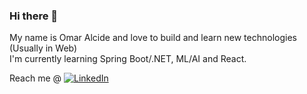 ### Hi there 👋

My name is Omar Alcide and love to build and learn new technologies (Usually in Web)\
I'm currently learning Spring Boot/.NET, ML/AI and React.


Reach me @ <a href="https://www.linkedin.com/in/omar-alcide-248143143"><img src="https://img.shields.io/badge/LinkedIn--_.svg?style=social&logo=linkedin" alt="LinkedIn"></a>



<!--
**hoodedramo24/hoodedramo24** is a ✨ _special_ ✨ repository because its `README.md` (this file) appears on your GitHub profile.

Here are some ideas to get you started:

- 🔭 I’m currently working on ...
- 🌱 I’m currently learning ...
- 👯 I’m looking to collaborate on ...
- 🤔 I’m looking for help with ...
- 💬 Ask me about ...
- 📫 How to reach me: ...
- 😄 Pronouns: ...
- ⚡ Fun fact: ...
-->


